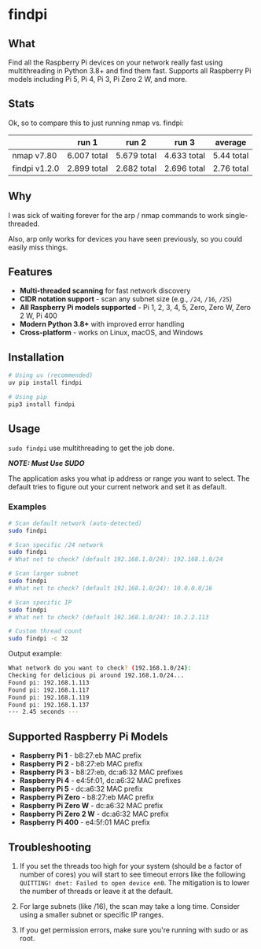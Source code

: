 # findpi

## What

Find all the Raspberry Pi devices on your network really fast using multithreading in Python 3.8+ and find them fast. Supports all Raspberry Pi models including Pi 5, Pi 4, Pi 3, Pi Zero 2 W, and more.

## Stats

Ok, so to compare this to just running nmap vs. findpi:

|               | run 1       | run 2       | run 3       | average    |
|---------------|-------------|-------------|-------------|------------|
| nmap v7.80    | 6.007 total | 5.679 total | 4.633 total | 5.44 total |
| findpi v1.2.0 | 2.899 total | 2.682 total | 2.696 total | 2.76 total |

## Why

I was sick of waiting forever for the arp / nmap commands to work single-threaded.

Also, arp only works for devices you have seen previously, so you could easily miss things.

## Features

- **Multi-threaded scanning** for fast network discovery
- **CIDR notation support** - scan any subnet size (e.g., `/24`, `/16`, `/25`)
- **All Raspberry Pi models supported** - Pi 1, 2, 3, 4, 5, Zero, Zero W, Zero 2 W, Pi 400
- **Modern Python 3.8+** with improved error handling
- **Cross-platform** - works on Linux, macOS, and Windows

## Installation

```bash
# Using uv (recommended)
uv pip install findpi

# Using pip
pip3 install findpi
```

## Usage

`sudo findpi` use multithreading to get the job done.

***NOTE: Must Use SUDO***

The application asks you what ip address or range you want to select. The default tries to figure out your current network and set it as default.

### Examples

```bash
# Scan default network (auto-detected)
sudo findpi

# Scan specific /24 network
sudo findpi
# What net to check? (default 192.168.1.0/24): 192.168.1.0/24

# Scan larger subnet
sudo findpi
# What net to check? (default 192.168.1.0/24): 10.0.0.0/16

# Scan specific IP
sudo findpi
# What net to check? (default 192.168.1.0/24): 10.2.2.113

# Custom thread count
sudo findpi -c 32
```

Output example:
```bash
What network do you want to check? (192.168.1.0/24):
Checking for delicious pi around 192.168.1.0/24...
Found pi: 192.168.1.113
Found pi: 192.168.1.117
Found pi: 192.168.1.119
Found pi: 192.168.1.137
--- 2.45 seconds ---
```

## Supported Raspberry Pi Models

- **Raspberry Pi 1** - b8:27:eb MAC prefix
- **Raspberry Pi 2** - b8:27:eb MAC prefix
- **Raspberry Pi 3** - b8:27:eb, dc:a6:32 MAC prefixes
- **Raspberry Pi 4** - e4:5f:01, dc:a6:32 MAC prefixes
- **Raspberry Pi 5** - dc:a6:32 MAC prefix
- **Raspberry Pi Zero** - b8:27:eb MAC prefix
- **Raspberry Pi Zero W** - dc:a6:32 MAC prefix
- **Raspberry Pi Zero 2 W** - dc:a6:32 MAC prefix
- **Raspberry Pi 400** - e4:5f:01 MAC prefix

## Troubleshooting

1. If you set the threads too high for your system (should be a factor of number of cores) you will start to see timeout errors like the following `QUITTING! dnet: Failed to open device en0`. The mitigation is to lower the number of threads or leave it at the default.

2. For large subnets (like /16), the scan may take a long time. Consider using a smaller subnet or specific IP ranges.

3. If you get permission errors, make sure you're running with sudo or as root.
